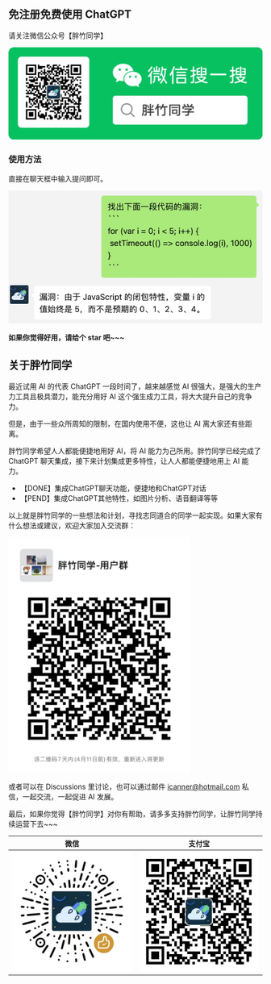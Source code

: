 ## 免注册免费使用 ChatGPT

请关注微信公众号【胖竹同学】

<img src="docs/images/扫码_搜索联合传播样式-标准色版.jpg" width="720">

### 使用方法

直接在聊天框中输入提问即可。

<img src="docs/images/找漏洞.jpg" width="720">

**如果你觉得好用，请给个 star 吧~~~**

## 关于胖竹同学

最近试用 AI 的代表 ChatGPT 一段时间了，越来越感觉 AI 很强大，是强大的生产力工具且极具潜力，能充分用好 AI 这个强生成力工具，将大大提升自己的竞争力。

但是，由于一些众所周知的限制，在国内使用不便，这也让 AI 离大家还有些距离。

胖竹同学希望人人都能便捷地用好 AI，将 AI 能力为己所用。胖竹同学已经完成了 ChatGPT 聊天集成，接下来计划集成更多特性，让人人都能便捷地用上 AI 能力。

* 【DONE】集成ChatGPT聊天功能，便捷地和ChatGPT对话
* 【PEND】集成ChatGPT其他特性，如图片分析、语音翻译等等

以上就是胖竹同学的一些想法和计划，寻找志同道合的同学一起实现。如果大家有什么想法或建议，欢迎大家加入交流群：

<img src="docs/images/交流群.jpeg" width="360px">

或者可以在 Discussions 里讨论，也可以通过邮件 icanner@hotmail.com 私信，一起交流，一起促进 AI 发展。

最后，如果你觉得【胖竹同学】对你有帮助，请多多支持胖竹同学，让胖竹同学持续运营下去~~~

| 微信                                            | 支付宝                                            |
|-----------------------------------------------|------------------------------------------------|
| <img src="docs/images/微信码.jpg" width="360px"> | <img src="docs/images/支付宝码.jpg" width="360px"> |

